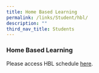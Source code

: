 ```yaml
---
title: Home Based Learning
permalink: /links/Student/hbl/
description: ""
third_nav_title: Students
---
```

### Home Based Learning

Please access HBL schedule [here](https://sites.google.com/moe.edu.sg/ophbl/home).